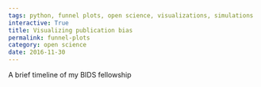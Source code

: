 ```yaml
---
tags: python, funnel plots, open science, visualizations, simulations
interactive: True
title: Visualizing publication bias
permalink: funnel-plots
category: open science
date: 2016-11-30
---
```


A brief timeline of my BIDS fellowship
